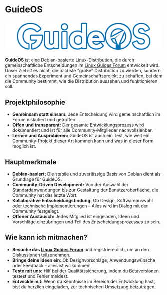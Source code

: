 # GuideOS

![Logo](https://github.com/GuideOS/.github/blob/main/guideos-finale-logo-schriftzug-weiss.png)

**GuideOS** ist eine Debian-basierte Linux-Distribution, die durch gemeinschaftliche Entscheidungen im [Linux Guides Forum](https://forum.linuxguides.de/) entwickelt wird. Unser Ziel ist es nicht, die nächste "große" Distribution zu werden, sondern ein spannendes Experiment und Gemeinschaftsprojekt zu schaffen, bei dem die Community bestimmt, wie die Distribution aussehen und funktionieren soll.

## Projektphilosophie

- **Gemeinsam statt einsam:** Jede Entscheidung wird gemeinschaftlich im Forum diskutiert und getroffen.
- **Offen und transparent:** Der gesamte Entwicklungsprozess wird dokumentiert und ist für alle Community-Mitglieder nachvollziehbar.
- **Lernen und Ausprobieren:** GuideOS ist auch ein Test, wie weit ein Community-Projekt dieser Art kommen kann und was in dieser Form möglich ist.

## Hauptmerkmale

- **Debian-basiert:** Die stabile und zuverlässige Basis von Debian dient als Grundlage für GuideOS.
- **Community-Driven Development:** Von der Auswahl der Standardanwendungen bis zur Gestaltung der Benutzeroberfläche, die Community hat das letzte Wort.
- **Kollaborative Entscheidungsfindung:** Ob Design, Softwareauswahl oder technische Implementierungen – Alles wird im Dialog mit der Community festgelegt.
- **Offener Austausch:** Jedes Mitglied ist eingeladen, Ideen und Vorschläge einzubringen und Teil des Entscheidungsprozesses zu sein.

## Wie kann ich mitmachen?

- **Besuche das [Linux Guides Forum](https://linuxguides.de/)** und registriere dich, um an den Diskussionen teilzunehmen.
- **Bringe deine Ideen ein:** Ob Designvorschläge, Anwendungswünsche oder Feedback – alles ist willkommen!
- **Teste mit uns:** Hilf bei der Qualitätssicherung, indem du Betaversionen testest und Fehler meldest.
- **Entwickle mit:** Wenn du Kenntnisse im Bereich der Entwicklung hast, bist du herzlich eingeladen, zur technischen Umsetzung beizutragen.
